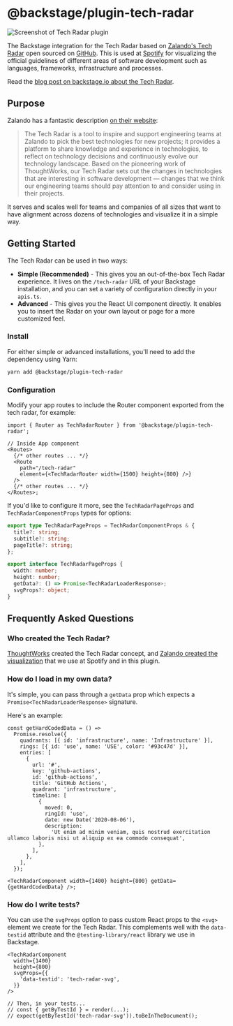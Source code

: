 # @backstage/plugin-tech-radar

<img src="docs/screenshot.png" alt="Screenshot of Tech Radar plugin" />

The Backstage integration for the Tech Radar based on [Zalando's Tech Radar](https://opensource.zalando.com/tech-radar/) open sourced on [GitHub](https://github.com/zalando/tech-radar). This is used at [Spotify](https://spotify.github.io) for visualizing the official guidelines of different areas of software development such as languages, frameworks, infrastructure and processes.

Read the [blog post on backstage.io about the Tech Radar](https://backstage.io/blog/2020/05/14/tech-radar-plugin).

## Purpose

Zalando has a fantastic description [on their website](https://opensource.zalando.com/tech-radar/):

> The Tech Radar is a tool to inspire and support engineering teams at Zalando to pick the best technologies for new projects; it provides a platform to share knowledge and experience in technologies, to reflect on technology decisions and continuously evolve our technology landscape. Based on the pioneering work of ThoughtWorks, our Tech Radar sets out the changes in technologies that are interesting in software development — changes that we think our engineering teams should pay attention to and consider using in their projects.

It serves and scales well for teams and companies of all sizes that want to have alignment across dozens of technologies and visualize it in a simple way.

## Getting Started

The Tech Radar can be used in two ways:

- **Simple (Recommended)** - This gives you an out-of-the-box Tech Radar experience. It lives on the `/tech-radar` URL of your Backstage installation, and you can set a variety of configuration directly in your `apis.ts`.
- **Advanced** - This gives you the React UI component directly. It enables you to insert the Radar on your own layout or page for a more customized feel.

### Install

For either simple or advanced installations, you'll need to add the dependency using Yarn:

```sh
yarn add @backstage/plugin-tech-radar
```

### Configuration

Modify your app routes to include the Router component exported from the tech radar, for example:

```tsx
import { Router as TechRadarRouter } from '@backstage/plugin-tech-radar';

// Inside App component
<Routes>
  {/* other routes ... */}
  <Route
    path="/tech-radar"
    element={<TechRadarRouter width={1500} height={800} />}
  />
  {/* other routes ... */}
</Routes>;
```

If you'd like to configure it more, see the `TechRadarPageProps` and `TechRadarComponentProps` types for options:

```ts
export type TechRadarPageProps = TechRadarComponentProps & {
  title?: string;
  subtitle?: string;
  pageTitle?: string;
};

export interface TechRadarPageProps {
  width: number;
  height: number;
  getData?: () => Promise<TechRadarLoaderResponse>;
  svgProps?: object;
}
```

## Frequently Asked Questions

### Who created the Tech Radar?

[ThoughtWorks](https://thoughtworks.com/radar) created the Tech Radar concept, and [Zalando created the visualization](https://opensource.zalando.com/tech-radar/) that we use at Spotify and in this plugin.

### How do I load in my own data?

It's simple, you can pass through a `getData` prop which expects a `Promise<TechRadarLoaderResponse>` signature.

Here's an example:

```tsx
const getHardCodedData = () =>
  Promise.resolve({
    quadrants: [{ id: 'infrastructure', name: 'Infrastructure' }],
    rings: [{ id: 'use', name: 'USE', color: '#93c47d' }],
    entries: [
      {
        url: '#',
        key: 'github-actions',
        id: 'github-actions',
        title: 'GitHub Actions',
        quadrant: 'infrastructure',
        timeline: [
          {
            moved: 0,
            ringId: 'use',
            date: new Date('2020-08-06'),
            description:
              'Ut enim ad minim veniam, quis nostrud exercitation ullamco laboris nisi ut aliquip ex ea commodo consequat',
          },
        ],
      },
    ],
  });

<TechRadarComponent width={1400} height={800} getData={getHardCodedData} />;
```

### How do I write tests?

You can use the `svgProps` option to pass custom React props to the `<svg>` element we create for the Tech Radar. This complements well with the `data-testid` attribute and the `@testing-library/react` library we use in Backstage.

```tsx
<TechRadarComponent
  width={1400}
  height={800}
  svgProps={{
    'data-testid': 'tech-radar-svg',
  }}
/>

// Then, in your tests...
// const { getByTestId } = render(...);
// expect(getByTestId('tech-radar-svg')).toBeInTheDocument();
```
